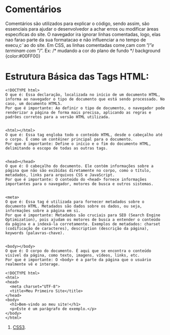 
# Comentários
Comentários são utilizados para explicar o código, sendo assim, são essenciais para ajudar
o desenvolvedor a achar erros ou modificar àreas especıficas do site.
O navegador ira ignorar linhas comentadas, logo, elas nao farao parte da sua formatacao e não influenciar a no tempo de execu¸c˜ao do site. Em CSS, as linhas comentadas
come¸cam com ”/*”e terminam com ”*/”.
Ex:
/* mudando a cor do plano de fundo */
background {color:#00FF00}

# Estrutura Básica das Tags HTML: 



    <!DOCTYPE html>
    O que é: Essa declaração, localizada no início de um documento HTML, informa ao navegador o tipo de documento que está sendo processado. No caso, um documento HTML5.
    Por que é importante: Ao definir o tipo de documento, o navegador pode renderizar a página de forma mais precisa, aplicando as regras e padrões corretos para a versão HTML utilizada.


    <html></html>
    O que é: Essa tag engloba todo o conteúdo HTML, desde o cabeçalho até o corpo. É como um contêiner principal para o documento.
    Por que é importante: Define o início e o fim do documento HTML, delimitando o escopo de todas as outras tags.


    <head></head>
    O que é: O cabeçalho do documento. Ele contém informações sobre a página que não são exibidas diretamente no corpo, como o título, metadados, links para arquivos CSS e JavaScript.
    Por que é importante: O conteúdo do <head> fornece informações importantes para o navegador, motores de busca e outros sistemas.


    <meta>
    O que é: Essa tag é utilizada para fornecer metadados sobre o documento HTML. Metadados são dados sobre os dados, ou seja, informações sobre a página em si.
    Por que é importante: Metadados são cruciais para SEO (Search Engine Optimization), pois ajudam os motores de busca a entender o conteúdo da página e a indexá-la corretamente. Exemplos de metadados: charset (codificação de caracteres), description (descrição da página), keywords (palavras-chave).


    <body></body>
    O que é: O corpo do documento. É aqui que se encontra o conteúdo visível da página, como texto, imagens, vídeos, links, etc.
    Por que é importante: O <body> é a parte da página que o usuário realmente vê e interage.

```
<!DOCTYPE html>
<html>
<head>
  <meta charset="UTF-8">
  <title>Meu Primeiro Site</title>
</head>
<body>
  <h1>Bem-vindo ao meu site!</h1>
  <p>Este é um parágrafo de exemplo.</p>
</body>
</html>

```

1. [CSS3](https://developer.mozilla.org/pt-BR/docs/Learn/Getting_started_with_the_web/CSS_basics ).


